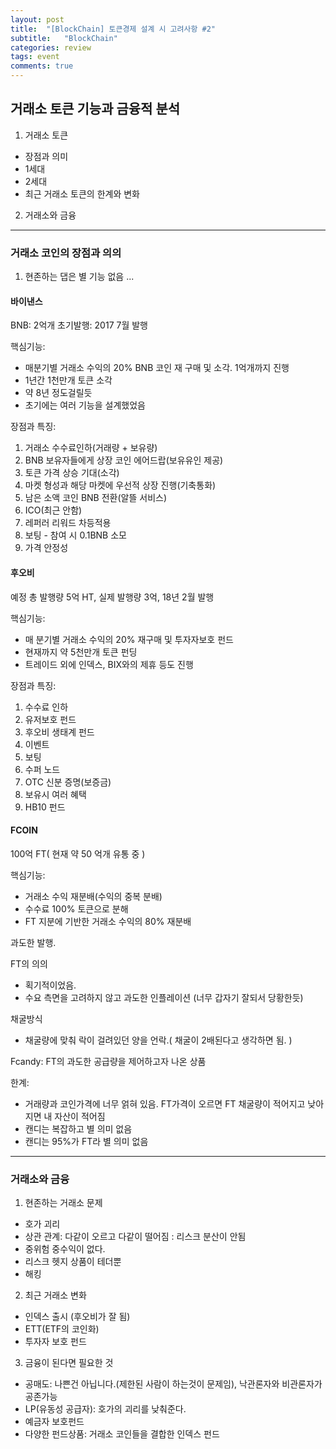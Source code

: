 ```yaml
---
layout: post
title:  "[BlockChain] 토큰경제 설계 시 고려사항 #2"
subtitle:   "BlockChain"
categories: review
tags: event
comments: true
---
```


## 거래소 토큰 기능과 금융적 분석

1. 거래소 토큰

- 장점과 의미
- 1세대
- 2세대
- 최근 거래소 토큰의 한계와 변화

2. 거래소와 금융

---

### 거래소 코인의 장점과 의의

1. 현존하는 댑은 별 기능 없음
...

#### 바이낸스

BNB: 2억개 초기발행: 2017 7월 발행

핵심기능:

- 매분기별 거래소 수익의 20% BNB 코인 재 구매 및 소각. 1억개까지 진행
- 1년간 1천만개 토큰 소각
- 약 8년 정도걸릴듯
- 초기에는 여러 기능을 설계했었음

장점과 특징:

1. 거래소 수수료인하(거래량 + 보유량)
2. BNB 보유자들에게 상장 코인 에어드랍(보유유인 제공)
3. 토큰 가격 상승 기대(소각)
4. 마켓 형성과 해당 마켓에 우선적 상장 진행(기축통화)
5. 남은 소액 코인 BNB 전환(알뜰 서비스)
6. ICO(최근 안함)
7. 레퍼러 리워드 차등적용
8. 보팅 - 참여 시 0.1BNB 소모
9. 가격 안정성

#### 후오비

예정 총 발행량 5억 HT, 실제 발행량 3억, 18년 2월 발행

핵심기능:

- 매 분기별 거래소 수익의 20% 재구매 및 투자자보호 펀드
- 현재까지 약 5천만개 토큰 펀딩
- 트레이드 외에 인덱스, BIX와의 제휴 등도 진행

장점과 특징:

1. 수수료 인하
2. 유저보호 펀드
3. 후오비 생태계 펀드 
4. 이벤트
5. 보팅
6. 수퍼 노드
7. OTC 신분 증명(보증금)
8. 보유시 여러 혜택
9. HB10 펀드

#### FCOIN

100억 FT( 현재 약 50 억개 유통 중 )

핵심기능:

- 거래소 수익 재분배(수익의 중복 분배)
- 수수료 100% 토큰으로 분해
- FT 지분에 기반한 거래소 수익의 80% 재분배

과도한 발행.

FT의 의의

- 획기적이었음.
- 수요 측면을 고려하지 않고 과도한 인플레이션 (너무 갑자기 잘되서 당황한듯)

채굴방식

- 채굴량에 맞춰 락이 걸려있던 양을 언락.( 채굴이 2배된다고 생각하면 됨. )

Fcandy: FT의 과도한 공급량을 제어하고자 나온 상품

한계:

- 거래량과 코인가격에 너무 얽혀 있음. FT가격이 오르면 FT 채굴량이 적어지고 낮아지면 내 자산이 적어짐
- 캔디는 복잡하고 별 의미 없음
- 캔디는 95%가 FT라 별 의미 없음

---

### 거래소와 금융

1. 현존하는 거래소 문제

- 호가 괴리
- 상관 관계: 다같이 오르고 다같이 떨어짐 : 리스크 분산이 안됨
- 중위험 중수익이 없다.
- 리스크 헷지 상품이 테더뿐
- 해킹

2. 최근 거래소 변화

- 인덱스 출시 (후오비가 잘 됨)
- ETT(ETF의 코인화)
- 투자자 보호 펀드

3. 금융이 된다면 필요한 것

- 공매도: 나쁜건 아닙니다.(제한된 사람이 하는것이 문제임), 낙관론자와 비관론자가 공존가능
- LP(유동성 공급자): 호가의 괴리를 낮춰준다.
- 예금자 보호펀드
- 다양한 펀드상품: 거래소 코인들을 결합한 인덱스 펀드


